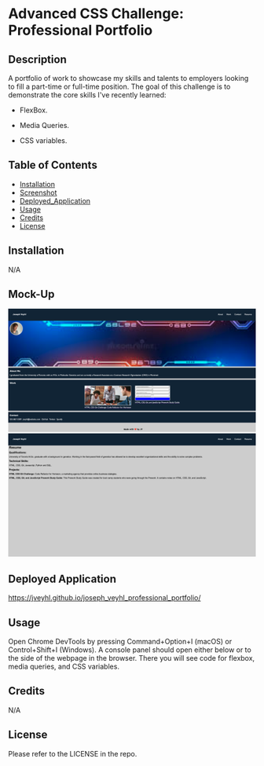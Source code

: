 # Advanced CSS Challenge: Professional Portfolio

## Description

A portfolio of work to showcase my skills and talents to employers looking to fill a part-time or full-time position.
The goal of this challenge is to demonstrate the core skills I've recently learned:

- FlexBox.

- Media Queries.

- CSS variables.

## Table of Contents

- [Installation](#installation)
- [Screenshot](#screenshot)
- [Deployed_Application](#deployed_application)
- [Usage](#usage)
- [Credits](#credits)
- [License](#license)

## Installation

N/A

## Mock-Up

![Alt text](./assets/images/1.png)
![Alt text](./assets/images/2.png)

## Deployed Application

https://jveyhl.github.io/joseph_veyhl_professional_portfolio/

## Usage

Open Chrome DevTools by pressing Command+Option+I (macOS) or Control+Shift+I (Windows). A console panel should open either below or to the side of the webpage in the browser. There you will see code for flexbox, media queries, and CSS variables.

## Credits

N/A

## License

Please refer to the LICENSE in the repo.
